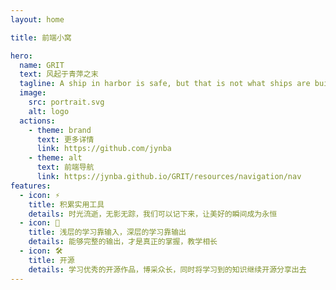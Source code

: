 ```yaml
---
layout: home

title: 前端小窝

hero:
  name: GRIT
  text: 风起于青萍之末
  tagline: A ship in harbor is safe, but that is not what ships are built for.
  image:
    src: portrait.svg
    alt: logo
  actions:
    - theme: brand
      text: 更多详情
      link: https://github.com/jynba
    - theme: alt
      text: 前端导航
      link: https://jynba.github.io/GRIT/resources/navigation/nav
features:
  - icon: ⚡️
    title: 积累实用工具
    details: 时光流逝，无影无踪，我们可以记下来，让美好的瞬间成为永恒
  - icon: 🖖
    title: 浅层的学习靠输入，深层的学习靠输出
    details: 能够完整的输出，才是真正的掌握，教学相长
  - icon: 🛠️
    title: 开源
    details: 学习优秀的开源作品，博采众长，同时将学习到的知识继续开源分享出去
---
```

